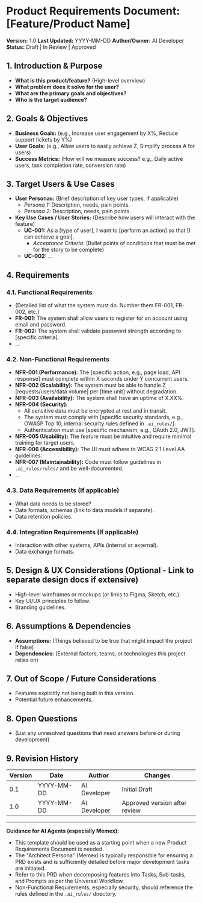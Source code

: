 # Product Requirements Document: [Feature/Product Name]

**Version:** 1.0
**Last Updated:** YYYY-MM-DD
**Author/Owner:** AI Developer
**Status:** Draft | In Review | Approved

## 1. Introduction & Purpose

*   **What is this product/feature?** (High-level overview)
*   **What problem does it solve for the user?**
*   **What are the primary goals and objectives?**
*   **Who is the target audience?**

## 2. Goals & Objectives

*   **Business Goals:** (e.g., Increase user engagement by X%, Reduce support tickets by Y%)
*   **User Goals:** (e.g., Allow users to easily achieve Z, Simplify process A for users)
*   **Success Metrics:** (How will we measure success? e.g., Daily active users, task completion rate, conversion rate)

## 3. Target Users & Use Cases

*   **User Personas:** (Brief description of key user types, if applicable)
    *   *Persona 1:* Description, needs, pain points.
    *   *Persona 2:* Description, needs, pain points.
*   **Key Use Cases / User Stories:** (Describe how users will interact with the feature)
    *   **UC-001:** As a [type of user], I want to [perform an action] so that [I can achieve a goal].
        *   *Acceptance Criteria:* (Bullet points of conditions that must be met for the story to be complete)
    *   **UC-002:** ...

## 4. Requirements

### 4.1. Functional Requirements

*   (Detailed list of what the system must do. Number them FR-001, FR-002, etc.)
*   **FR-001:** The system shall allow users to register for an account using email and password.
*   **FR-002:** The system shall validate password strength according to [specific criteria].
*   ...

### 4.2. Non-Functional Requirements

*   **NFR-001 (Performance):** The [specific action, e.g., page load, API response] must complete within X seconds under Y concurrent users.
*   **NFR-002 (Scalability):** The system must be able to handle Z [requests/users/data volume] per [time unit] without degradation.
*   **NFR-003 (Availability):** The system shall have an uptime of X.XX%.
*   **NFR-004 (Security):**
    *   All sensitive data must be encrypted at rest and in transit.
    *   The system must comply with [specific security standards, e.g., OWASP Top 10, internal security rules defined in `.ai_rules/`].
    *   Authentication must use [specific mechanism, e.g., OAuth 2.0, JWT].
*   **NFR-005 (Usability):** The feature must be intuitive and require minimal training for target users.
*   **NFR-006 (Accessibility):** The UI must adhere to WCAG 2.1 Level AA guidelines.
*   **NFR-007 (Maintainability):** Code must follow guidelines in `.ai_rules/rules/` and be well-documented.
*   ...

### 4.3. Data Requirements (If applicable)

*   What data needs to be stored?
*   Data formats, schemas (link to data models if separate).
*   Data retention policies.

### 4.4. Integration Requirements (If applicable)

*   Interaction with other systems, APIs (internal or external).
*   Data exchange formats.

## 5. Design & UX Considerations (Optional - Link to separate design docs if extensive)

*   High-level wireframes or mockups (or links to Figma, Sketch, etc.).
*   Key UI/UX principles to follow.
*   Branding guidelines.

## 6. Assumptions & Dependencies

*   **Assumptions:** (Things believed to be true that might impact the project if false)
*   **Dependencies:** (External factors, teams, or technologies this project relies on)

## 7. Out of Scope / Future Considerations

*   Features explicitly not being built in this version.
*   Potential future enhancements.

## 8. Open Questions

*   (List any unresolved questions that need answers before or during development)

## 9. Revision History

| Version | Date       | Author          | Changes                                      |
|---------|------------|-----------------|----------------------------------------------|
| 0.1     | YYYY-MM-DD | AI Developer | Initial Draft                                |
| 1.0     | YYYY-MM-DD | AI Developer | Approved version after review                |

---

**Guidance for AI Agents (especially Memex):**
*   This template should be used as a starting point when a new Product Requirements Document is needed.
*   The "Architect Persona" (Memex) is typically responsible for ensuring a PRD exists and is sufficiently detailed before major development tasks are initiated.
*   Refer to this PRD when decomposing features into Tasks, Sub-tasks, and Prompts as per the Universal Workflow.
*   Non-Functional Requirements, especially security, should reference the rules defined in the `.ai_rules/` directory.

